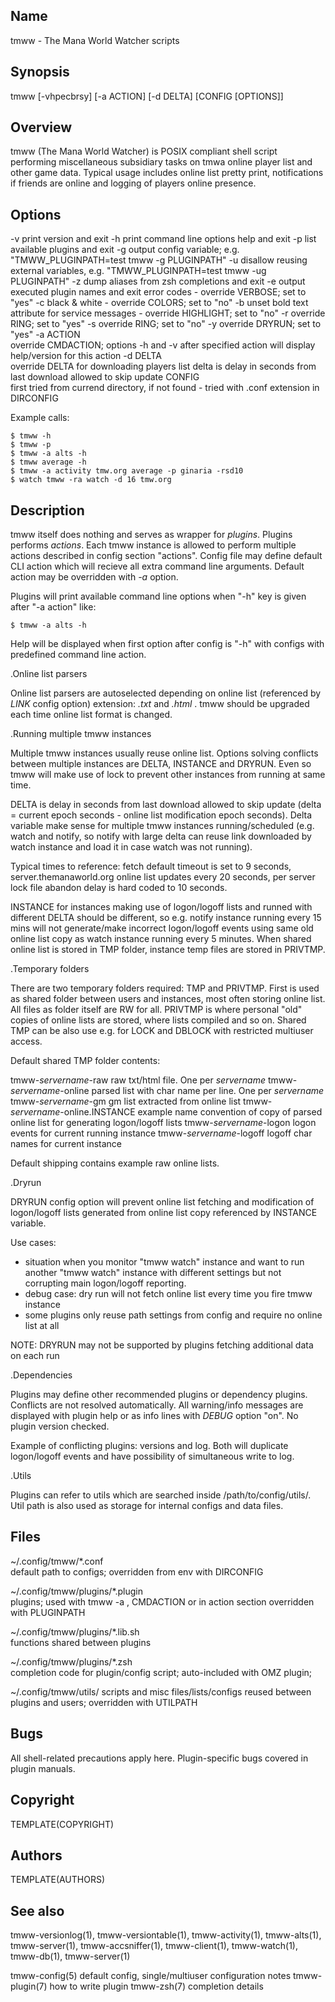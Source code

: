 Name
----
tmww - The Mana World Watcher scripts

Synopsis
--------
tmww [-vhpecbrsy] [-a ACTION] [-d DELTA] [CONFIG [OPTIONS]]

Overview
--------
tmww (The Mana World Watcher) is POSIX compliant shell script performing
miscellaneous subsidiary tasks on tmwa online player list and other game data.
Typical usage includes online list pretty print, notifications if friends are
online and logging of players online presence.

Options
-------
-v  print version and exit
-h  print command line options help and exit
-p  list available plugins and exit
-g  output config variable; e.g. "TMWW_PLUGINPATH=test tmww -g PLUGINPATH"
-u  disallow reusing external variables, e.g. "TMWW_PLUGINPATH=test tmww -ug PLUGINPATH"
-z  dump aliases from zsh completions and exit
-e  output executed plugin names and exit error codes - override VERBOSE; set to "yes"
-c  black & white - override COLORS; set to "no"
-b  unset bold text attribute for service messages - override HIGHLIGHT; set to "no"
-r  override RING; set to "yes"
-s  override RING; set to "no"
-y  override DRYRUN; set to "yes"
-a ACTION  
    override CMDACTION;
    options -h and -v after specified action will display help/version for this action
-d DELTA  
    override DELTA for downloading players list
    delta is delay in seconds from last download allowed to skip update
 CONFIG  
    first tried from currend directory, if not found - tried with .conf
    extension in DIRCONFIG

Example calls:

    $ tmww -h
    $ tmww -p
    $ tmww -a alts -h
    $ tmww average -h
    $ tmww -a activity tmw.org average -p ginaria -rsd10
    $ watch tmww -ra watch -d 16 tmw.org

Description
-----------
tmww itself does nothing and serves as wrapper for *plugins*. Plugins performs
*actions*. Each tmww instance is allowed to perform multiple actions described
in config section "actions". Config file may define default CLI action which
will recieve all extra command line arguments. Default action may be overridden
with _-a_ option.

Plugins will print available command line options when "-h" key is given after "-a action" like:

    $ tmww -a alts -h

Help will be displayed when first option after config is "-h" with configs with
predefined command line action.

.Online list parsers

Online list parsers are autoselected depending on online list (referenced by
_LINK_ config option) extension: _.txt_ and _.html_ . tmww should be upgraded
each time online list format is changed.

.Running multiple tmww instances

Multiple tmww instances usually reuse online list. Options solving conflicts
between multiple instances are DELTA, INSTANCE and DRYRUN. Even so tmww will
make use of lock to prevent other instances from running at same time.

DELTA is delay in seconds from last download allowed to skip update (delta =
current epoch seconds - online list modification epoch seconds). Delta variable
make sense for multiple tmww instances running/scheduled (e.g. watch and
notify, so notify with large delta can reuse link downloaded by watch instance
and load it in case watch was not running).

Typical times to reference: fetch default timeout is set to 9 seconds,
server.themanaworld.org online list updates every 20 seconds, per server lock
file abandon delay is hard coded to 10 seconds.

INSTANCE for instances making use of logon/logoff lists and runned with
different DELTA should be different, so e.g. notify instance running every 15
mins will not generate/make incorrect logon/logoff events using same old online
list copy as watch instance running every 5 minutes. When shared online list is
stored in TMP folder, instance temp files are stored in PRIVTMP.

.Temporary folders

There are two temporary folders required: TMP and PRIVTMP. First is used as
shared folder between users and instances, most often storing online list. All
files as folder itself are RW for all. PRIVTMP is where personal "old" copies
of online lists are stored, where lists compiled and so on. Shared TMP can be
also use e.g. for LOCK and DBLOCK with restricted multiuser access.

Default shared TMP folder contents:

tmww-_servername_-raw               raw txt/html file. One per _servername_
tmww-_servername_-online            parsed list with char name per line. One per _servername_
tmww-_servername_-gm                gm list extracted from online list
tmww-_servername_-online.INSTANCE   example name convention of copy of parsed online list
                                    for generating logon/logoff lists
tmww-_servername_-logon             logon events for current running instance
tmww-_servername_-logoff            logoff char names for current instance

Default shipping contains example raw online lists.

.Dryrun

DRYRUN config option will prevent online list fetching and modification of
logon/logoff lists generated from online list copy referenced by INSTANCE
variable.

Use cases:

- situation when you monitor "tmww watch" instance and want to run another
  "tmww watch" instance with different settings but not corrupting main
  logon/logoff reporting.
- debug case: dry run will not fetch online list every time you fire tmww
  instance
- some plugins only reuse path settings from config and require no online list
  at all

NOTE: DRYRUN may not be supported by plugins fetching additional data on each
      run

.Dependencies

Plugins may define other recommended plugins or dependency plugins. Conflicts
are not resolved automatically. All warning/info messages are displayed with
plugin help or as info lines with _DEBUG_ option "on". No plugin version
checked.

Example of conflicting plugins: versions and log. Both will duplicate
logon/logoff events and have possibility of simultaneous write to log.

.Utils

Plugins can refer to utils which are searched inside /path/to/config/utils/.
Util path is also used as storage for internal configs and data files.

Files
-----
~/.config/tmww/*.conf  
    default path to configs;
    overridden from env with DIRCONFIG

~/.config/tmww/plugins/*.plugin  
    plugins; used with tmww -a , CMDACTION or in action section
    overridden with PLUGINPATH

~/.config/tmww/plugins/*.lib.sh  
    functions shared between plugins

~/.config/tmww/plugins/*.zsh  
    completion code for plugin/config script; auto-included with OMZ plugin;

~/.config/tmww/utils/
    scripts and misc files/lists/configs reused between plugins and users;
    overridden with UTILPATH

Bugs
----
All shell-related precautions apply here. Plugin-specific bugs covered in
plugin manuals.

Copyright
---------
TEMPLATE(COPYRIGHT)

Authors
-------
TEMPLATE(AUTHORS)

See also
--------
tmww-versionlog(1), tmww-versiontable(1), tmww-activity(1), tmww-alts(1),
tmww-server(1), tmww-accsniffer(1), tmww-client(1), tmww-watch(1),
tmww-db(1), tmww-server(1)

tmww-config(5)  default config, single/multiuser configuration notes
tmww-plugin(7)  how to write plugin
tmww-zsh(7)     completion details

